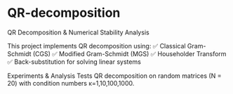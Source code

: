 # QR-decomposition
QR Decomposition &amp; Numerical Stability Analysis

This project implements QR decomposition using:
✅ Classical Gram-Schmidt (CGS)
✅ Modified Gram-Schmidt (MGS)
✅ Householder Transform
✅ Back-substitution for solving linear systems

Experiments & Analysis
Tests QR decomposition on random matrices (N = 20) with condition numbers 
κ=1,10,100,1000.

